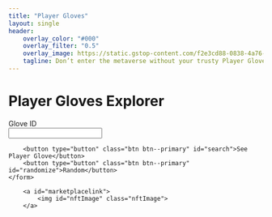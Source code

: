 ```yaml
---
title: "Player Gloves"
layout: single
header:
    overlay_color: "#000"
    overlay_filter: "0.5"
    overlay_image: https://static.gstop-content.com/f2e3cd88-0838-4a76-99d4-2202c4ebbc37?img-width=expanded&img-format=WebP
    tagline: Don’t enter the metaverse without your trusty Player Glove.
---
```


# Player Gloves Explorer
<div id="container">
    <form>
        <div class="form-group row">
            <label for="gloveId" class="col-sm-2 col-form-label">Glove ID</label>
            <div class="col-sm-10">
                <input id="gloveId" class="form-control" type="text">
            </div>
        </div>

        <button type="button" class="btn btn--primary" id="search">See Player Glove</button>
        <button type="button" class="btn btn--primary" id="randomize">Random</button>
    </form>

        <a id="marketplacelink">
            <img id="nftImage" class="nftImage">
        </a>
</div>

<script src="script.js"></script>

